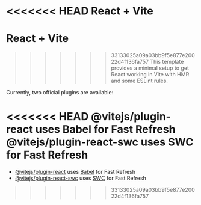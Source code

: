 <<<<<<< HEAD
React + Vite
=======
# React + Vite

>>>>>>> 33133025a09a03bb9f5e877e20022d4f136fa757
This template provides a minimal setup to get React working in Vite with HMR and some ESLint rules.

Currently, two official plugins are available:

<<<<<<< HEAD
@vitejs/plugin-react uses Babel for Fast Refresh
@vitejs/plugin-react-swc uses SWC for Fast Refresh
=======
- [@vitejs/plugin-react](https://github.com/vitejs/vite-plugin-react/blob/main/packages/plugin-react/README.md) uses [Babel](https://babeljs.io/) for Fast Refresh
- [@vitejs/plugin-react-swc](https://github.com/vitejs/vite-plugin-react-swc) uses [SWC](https://swc.rs/) for Fast Refresh
>>>>>>> 33133025a09a03bb9f5e877e20022d4f136fa757
